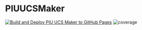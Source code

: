 # PIUUCSMaker

[![Build and Deploy PIU UCS Maker to GitHub Pages](https://github.com/infhyroyage/PIUUCSMaker/actions/workflows/build-deploy-pages.yaml/badge.svg)](https://github.com/infhyroyage/PIUUCSMaker/actions/workflows/build-deploy-pages.yaml)
![coverage](https://infhyroyage.github.io/PIUUCSMaker/badges.svg)
